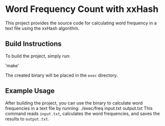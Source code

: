 # Word Frequency Count with xxHash

This project provides the source code for calculating word frequency in a text file using the xxHash algorithm.

## Build Instructions

To build the project, simply run:

'make'

The created binary will be placed in the `exec` directory.

## Example Usage

After building the project, you can use the binary to calculate word frequencies in a text file by running: 
  ./exec/freq input.txt output.txt
This command reads `input.txt`, calculates the word frequencies, and saves the results to `output.txt`.

